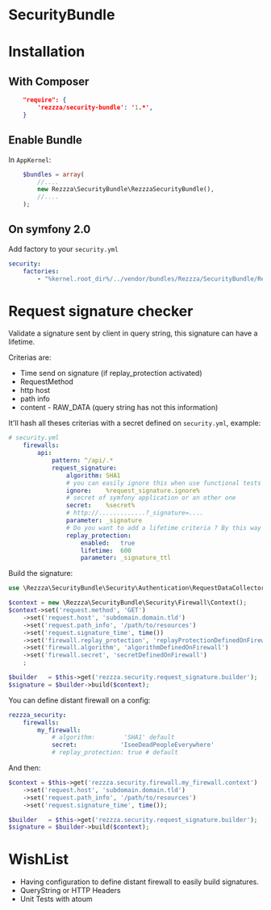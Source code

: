 SecurityBundle
==============

# Installation

## With Composer

```json
    "require": {
        'rezzza/security-bundle': '1.*',
    }
```

## Enable Bundle

In `AppKernel`:

```php
    $bundles = array(
        //....
        new Rezzza\SecurityBundle\RezzzaSecurityBundle(),
        //....
    );
```

## On symfony 2.0

Add factory to your `security.yml`

```yml
security:
    factories:
        - "%kernel.root_dir%/../vendor/bundles/Rezzza/SecurityBundle/Resources/config/services/security.xml"
```

# Request signature checker

Validate a signature sent by client in query string, this signature can have a lifetime.

Criterias are:

- Time send on signature (if replay_protection activated)
- RequestMethod
- http host
- path info
- content - RAW_DATA (query string has not this information)

It'll hash all theses criterias with a secret defined on `security.yml`, example:

```yaml
# security.yml
    firewalls:
        api:
            pattern: ^/api/.*
            request_signature:
                algorithm: SHA1
                # you can easily ignore this when use functional tests by example
                ignore:    %request_signature.ignore%
                # secret of symfony application or an other one
                secret:    %secret%
                # http://.............?_signature=....
                parameter: _signature
                # Do you want to add a lifetime criteria ? By this way the signature will be transitory
                replay_protection:
                    enabled:   true
                    lifetime:  600
                    parameter: _signature_ttl

```

Build the signature:

```php
use \Rezzza\SecurityBundle\Security\Authentication\RequestDataCollector;

$context = new \Rezzza\SecurityBundle\Security\Firewall\Context();
$context->set('request.method', 'GET')
    ->set('request.host', 'subdomain.domain.tld')
    ->set('request.path_info', '/path/to/resources')
    ->set('request.signature_time', time())
    ->set('firewall.replay_protection', 'replayProtectionDefinedOnFirewall')
    ->set('firewall.algorithm', 'algorithmDefinedOnFirewall')
    ->set('firewall.secret', 'secretDefinedOnFirewall')
    ;

$builder   = $this->get('rezzza.security.request_signature.builder');
$signature = $builder->build($context);
```

You can define distant firewall on a config:

```yml
rezzza_security:
    firewalls:
        my_firewall:
            # algorithm:        'SHA1' default
            secret:            'IseeDeadPeopleEverywhere'
            # replay_protection: true # default

```

And then:

```php
$context = $this->get('rezzza.security.firewall.my_firewall.context')
    ->set('request.host', 'subdomain.domain.tld')
    ->set('request.path_info', '/path/to/resources')
    ->set('request.signature_time', time());

$builder   = $this->get('rezzza.security.request_signature.builder');
$signature = $builder->build($context);
```

# WishList

- Having configuration to define distant firewall to easily build signatures.
- QueryString or HTTP Headers
- Unit Tests with atoum
